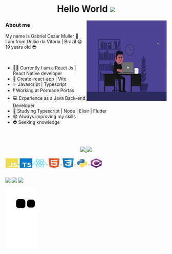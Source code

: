 <h1 align='center'> Hello World <img src="https://github.com/TheDudeThatCode/TheDudeThatCode/blob/master/Assets/Hi.gif" width="29px"> </h1>
<p align="center"> 
 
<img alt="Night Coding" src="https://raw.githubusercontent.com/gabrielmuller1/gabrielmuller1/master/assets/freelancelife.gif"  gap="16px" height="250px" width="250px" align="right"/>
 
### About me
   My name is Gabriel Cezar Muller 🙋‍<br>
   I am from União da Vitória | Brazil 😁<br>
   19 years old 😎<br>
   <br><br>
 
 


- 👨‍💻 Currently I am a React Js | React Native  developer
- 🎁 Create-react-app | Vite
- ✨ Javascript | Typescript
-  🕴 Working at Pormade Portas
- 💻 Experience as a Java Back-end Developer
- 📘 Studying Typescript | Node | Elixir | Flutter
- 😎 Always improving my skills
- 👽 Seeking knowledge


<br><br/>

<div align="center">
  <a href="https://github.com/gabrielmuller1">
  <img height="192em" src="https://github-readme-stats.vercel.app/api?username=gabrielmuller1&theme=midnight-purple"/>
  <img height="192em" src="https://github-readme-stats.vercel.app/api/top-langs/?username=gabrielmuller1&layout=compact&langs_count=7&theme=midnight-purple"/>
</div>
  
  <div style="display: inline_block"><br>
  <img align="center" alt="Gabriel-Js" height="30" width="40" src="https://raw.githubusercontent.com/devicons/devicon/master/icons/javascript/javascript-plain.svg">
  <img align="center" alt="Gabriel-Ts" height="30" width="40" src="https://raw.githubusercontent.com/devicons/devicon/master/icons/typescript/typescript-plain.svg">
  <img align="center" alt="Gabriel-React" height="30" width="40" src="https://raw.githubusercontent.com/devicons/devicon/master/icons/react/react-original.svg">
  <img align="center" alt="Gabriel-HTML" height="30" width="40" src="https://raw.githubusercontent.com/devicons/devicon/master/icons/html5/html5-original.svg">
  <img align="center" alt="Gabriel-CSS" height="30" width="40" src="https://raw.githubusercontent.com/devicons/devicon/master/icons/css3/css3-original.svg">
  <img align="center" alt="Gabriel-Python" height="30" width="40" src="https://raw.githubusercontent.com/devicons/devicon/master/icons/python/python-original.svg">
  <img align="center" alt="Gabriel-Csharp" height="30" width="40" src="https://raw.githubusercontent.com/devicons/devicon/master/icons/csharp/csharp-original.svg">
</div>
  
  ##
 
<div> 
  <a href="https://instagram.com/gabriel_mul" target="_blank"><img src="https://img.shields.io/badge/-Instagram-%23E4405F?style=for-the-badge&logo=instagram&logoColor=white" target="_blank"></a>
  <a href = "mailto:gabrielmuller708@gmail.com"><img src="https://img.shields.io/badge/-Gmail-%23333?style=for-the-badge&logo=gmail&logoColor=white" target="_blank"></a>
  <a href="https://www.linkedin.com/in/gabriel-muller-80929b1b6/" target="_blank"><img src="https://img.shields.io/badge/-LinkedIn-%230077B5?style=for-the-badge&logo=linkedin&logoColor=white" target="_blank"></a> 
 
  ![Snake animation](https://github.com/rafaballerini/rafaballerini/blob/output/github-contribution-grid-snake.svg)
 
</div>

